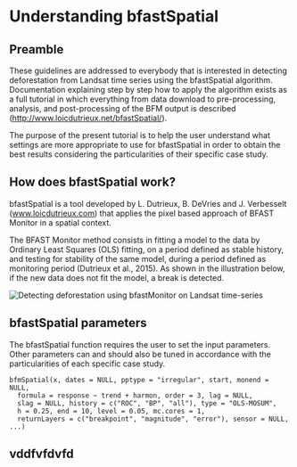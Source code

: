 # Understanding bfastSpatial

## Preamble
These guidelines are addressed to everybody that is interested in detecting deforestation from Landsat time series using the bfastSpatial algorithm. 
Documentation explaining step by step how to apply the algorithm exists as a full tutorial in which everything from data download to pre-processing, analysis, and post-processing of the BFM output is described (http://www.loicdutrieux.net/bfastSpatial/).  

The purpose of the present tutorial is to help the user understand what settings are more appropriate to use for bfastSpatial in order to obtain the best results considering the particularities of their specific case study.

## How does bfastSpatial work?
bfastSpatial is a tool developed by L. Dutrieux, B. DeVries and J. Verbesselt (www.loicdutrieux.com) that applies the pixel based approach of BFAST Monitor in a spatial context.

The BFAST Monitor method consists in fitting a model to the data by Ordinary Least Squares (OLS) fitting, on a period defined as stable history, and testing for stability of the same model, during a period defined as monitoring period (Dutrieux et al., 2015). As shown in the illustration below, if the new data does not fit the model, a break is detected.

![Detecting deforestation using bfastMonitor on Landsat time-series](https://github.com/rosca002/Testing_BFAST_settings/blob/master/amedium.gif) 

## bfastSpatial parameters
The bfastSpatial function requires the user to set the input parameters. Other parameters can and should also be tuned in accordance with the particularities of each specific case study.

```{r, eval=FALSE}
bfmSpatial(x, dates = NULL, pptype = "irregular", start, monend = NULL,
  formula = response ~ trend + harmon, order = 3, lag = NULL,
  slag = NULL, history = c("ROC", "BP", "all"), type = "OLS-MOSUM",
  h = 0.25, end = 10, level = 0.05, mc.cores = 1,
  returnLayers = c("breakpoint", "magnitude", "error"), sensor = NULL, ...)                                       
```

## vddfvfdvfd
